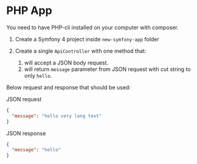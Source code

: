 PHP App
========

You need to have PHP-cli installed on your computer with composer.

1. Create a Symfony 4 project inside `new-symfony-app` folder

2. Create a single `ApiController` with one method that:

    1. will accept a JSON body request.
    2. will return `message` parameter from JSON request with cut string to only `hello`.

Below request and response that should be used:

JSON request

```json
{
  "message": "hello very long text"
}
```

JSON response

```json
{
  "message": "hello"
}
```